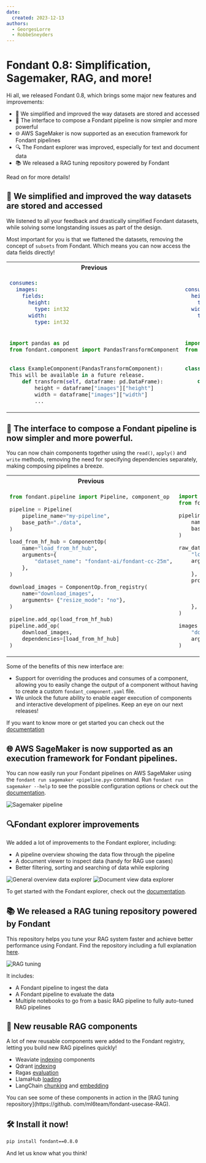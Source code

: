 ```yaml
---
date:
  created: 2023-12-13
authors:
  - GeorgesLorre
  - RobbeSneyders
---
```


# Fondant 0.8: Simplification, Sagemaker, RAG, and more!

Hi all, we released Fondant 0.8, which brings some major new features and improvements:

* 📝 We simplified and improved the way datasets are stored and accessed
* 🚀 The interface to compose a Fondant pipeline is now simpler and more powerful
* 🌐 AWS SageMaker is now supported as an execution framework for Fondant pipelines
* 🔍 The Fondant explorer was improved, especially for text and document data
* 📚 We released a RAG tuning repository powered by Fondant

Read on for more details!

<!-- more -->

## 📝 We simplified and improved the way datasets are stored and accessed

We listened to all your feedback and drastically simplified Fondant datasets, while solving some 
longstanding issues as part of the design. 

Most important for you is that we flattened the datasets, removing the concept of `subsets` from 
Fondant. Which means you can now access the data fields directly!

<table>
<tr>
<th>Previous</th>
<th>New ✨</th>
</tr>
<tr>
<td>

```yaml title="fondant_component.yaml"
consumes:
  images:
    fields:
      height:
        type: int32
      width:
        type: int32
```
</td>
<td>

```yaml title="fondant_component.yaml"
consumes:
  height:
    type: int32
  width:
    type: int32
```
</td>
</tr>
<tr>
<td>

```python title="src/main.py"
import pandas as pd
from fondant.component import PandasTransformComponent


class ExampleComponent(PandasTransformComponent):
This will be available in a future release.
    def transform(self, dataframe: pd.DataFrame):
        height = dataframe["images"]["height"]
        width = dataframe["images"]["width"]
        ...
```

</td>
<td>

```python title="src/main.py"
import pandas as pd
from fondant.component import PandasTransformComponent


class ExampleComponent(PandasTransformComponent):

    def transform(self, dataframe: pd.DataFrame):
        height = dataframe["height"]
        width = dataframe["width"]
        ...

```

</td>
</tr>
</table>

## 🚀 The interface to compose a Fondant pipeline is now simpler and more powerful.

You can now chain components together using the `read()`, `apply()` and `write` methods, removing 
the need for specifying dependencies separately, making composing pipelines a breeze.

<table>
<tr>
<th>Previous</th>
<th>New ✨</th>
</tr>
<tr>
<td>
  
```python title="pipeline.py"
from fondant.pipeline import Pipeline, component_op

pipeline = Pipeline(
    pipeline_name="my-pipeline",
    base_path="./data",
)

load_from_hf_hub = ComponentOp(
    name="load_from_hf_hub",
    arguments={
        "dataset_name": "fondant-ai/fondant-cc-25m",
    },
)

download_images = ComponentOp.from_registry(
    name="download_images",
    arguments= {"resize_mode": "no"},
)

pipeline.add_op(load_from_hf_hub)
pipeline.add_op(
    download_images, 
    dependencies=[load_from_hf_hub]
)

```
  
</td>
<td width="50%">

```python title="pipeline.py"
import pyarrow as pa
from fondant.pipeline import Pipeline

pipeline = Pipeline(
    name="my-pipeline",
    base_path="./data",
)

raw_data = pipeline.read(
    "load_from_hf_hub",
    arguments={
        "dataset_name": "fondant-ai/fondant-cc-25m",
    },
    produces={
        "alt_text": pa.string(),
        "image_url": pa.string(),
        "license_type": pa.string(),
    },
)

images = raw_data.apply(
    "download_images",
    arguments={"resize_mode": "no"},
)
```

</td>
</tr>
</table>

Some of the benefits of this new interface are:

- Support for overriding the produces and consumes of a component, allowing you to easily change the output of a component without having to create a custom `fondant_component.yaml` file.
- We unlock the future ability to enable eager execution of components and interactive 
  development of pipelines. Keep an eye on our next releases!

If you want to know more or get started you can check out the [documentation](https://fondant.ai/en/latest/pipeline/)

## 🌐 AWS SageMaker is now supported as an execution framework for Fondant pipelines.

You can now easily run your Fondant pipelines on AWS SageMaker using the `fondant run sagemaker <pipeline.py>` command. Run `fondant run sagemaker --help` to see the possible configuration options or check out the [documentation](https://fondant.ai/en/latest/runners/sagemaker/).

![Sagemaker pipeline](../../art/runners/sagemaker_run.png)


## 🔍Fondant explorer improvements

We added a lot of improvements to the Fondant explorer, including:

- A pipeline overview showing the data flow through the pipeline
- A document viewer to inspect data (handy for RAG use cases)
- Better filtering, sorting and searching of data while exploring

![General overview data explorer](../../art/data_explorer/general_overview.png)
![Document view data explorer](../../art/data_explorer/explorer_document.png)

To get started with the Fondant explorer, check out the [documentation](https://fondant.ai/en/latest/data_explorer/).


## 📚 We released a RAG tuning repository powered by Fondant

This repository helps you tune your RAG system faster and achieve better performance using 
Fondant. Find the repository including a full explanation [here](https://github.com/ml6team/fondant-usecase-RAG).

![RAG tuning](../../art/announcements/RAG.png)

It includes:

- A Fondant pipeline to ingest the data
- A Fondant pipeline to evaluate the data
- Multiple notebooks to go from a basic RAG pipeline to fully auto-tuned RAG pipelines

## 🔧 New reusable RAG components

A lot of new reusable components were added to the Fondant registry, letting you build new RAG 
pipelines quickly!

- Weaviate [indexing](https://github.com/ml6team/fondant/tree/main/src/fondant/components/retrieve_from_weaviate) components
- Qdrant [indexing](https://github.com/ml6team/fondant/tree/main/src/fondant/components/index_qdrant/README.md)
- Ragas [evaluation](https://github.com/ml6team/fondant/tree/main/src/fondant/components/evaluate_ragas/README.md)
- LlamaHub [loading](https://github.com/ml6team/fondant/tree/main/src/fondant/components/load_with_llamahub)
- LangChain [chunking](https://github.com/ml6team/fondant/tree/main/src/fondant/components/chunk_text) and 
  [embedding](https://github.com/ml6team/fondant/tree/main/src/fondant/components/embed_text)

You can see some of these components in action in the [RAG tuning repository](https://github.
com/ml6team/fondant-usecase-RAG).

## 🛠 Install it now!

```bash
pip install fondant==0.8.0
```

And let us know what you think! 